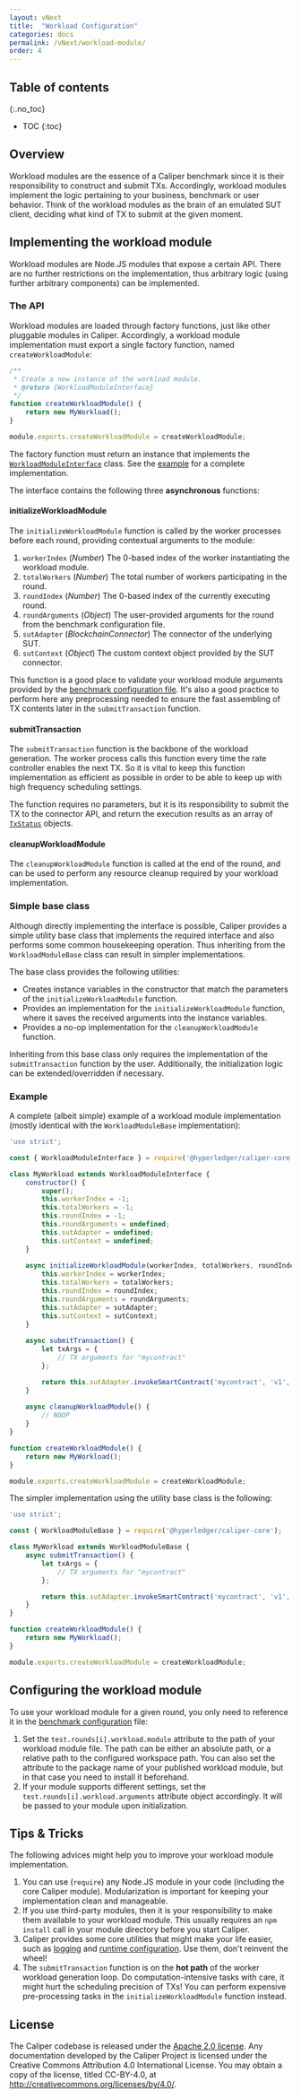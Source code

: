 ```yaml
---
layout: vNext
title:  "Workload Configuration"
categories: docs
permalink: /vNext/workload-module/
order: 4
---
```


## Table of contents
{:.no_toc}

- TOC
{:toc}

## Overview

Workload modules are the essence of a Caliper benchmark since it is their responsibility to construct and submit TXs. Accordingly, workload modules implement the logic pertaining to your business, benchmark or user behavior. Think of the workload modules as the brain of an emulated SUT client, deciding what kind of TX to submit at the given moment.

## Implementing the workload module

Workload modules are Node.JS modules that expose a certain API. There are no further restrictions on the implementation, thus arbitrary logic (using further arbitrary components) can be implemented.

### The API

Workload modules are loaded through factory functions, just like other pluggable modules in Caliper. Accordingly, a workload module implementation must export a single factory function, named `createWorkloadModule`:

```js
/**
 * Create a new instance of the workload module.
 * @return {WorkloadModuleInterface}
 */
function createWorkloadModule() {
    return new MyWorkload();
}

module.exports.createWorkloadModule = createWorkloadModule;
```

The factory function must return an instance that implements the [`WorkloadModuleInterface`](https://github.com/hyperledger/caliper/blob/master/packages/caliper-core/lib/worker/workload/workloadModuleInterface.js) class. See the [example](#example) for a complete implementation.

The interface contains the following three __asynchronous__ functions:

#### initializeWorkloadModule
The `initializeWorkloadModule` function is called by the worker processes before each round, providing contextual arguments to the module:
1. `workerIndex` (_Number_) The 0-based index of the worker instantiating the workload module.
2. `totalWorkers` (_Number_) The total number of workers participating in the round.
3. `roundIndex` (_Number_) The 0-based index of the currently executing round.
4. `roundArguments` (_Object_) The user-provided arguments for the round from the benchmark configuration file.
5. `sutAdapter` (_BlockchainConnector_) The connector of the underlying SUT.
6. `sutContext` (_Object_) The custom context object provided by the SUT connector.

This function is a good place to validate your workload module arguments provided by the [benchmark configuration file](./BenchmarkConfiguration.md). It's also a good practice to perform here any preprocessing needed to ensure the fast assembling of TX contents later in the `submitTransaction` function.

#### submitTransaction
The `submitTransaction` function is the backbone of the workload generation. The worker process calls this function every time the rate controller enables the next TX. So it is vital to keep this function implementation as efficient as possible in order to be able to keep up with high frequency scheduling settings.

The function requires no parameters, but it is its responsibility to submit the TX to the connector API, and return the execution results as an array of [`TxStatus`](https://github.com/hyperledger/caliper/blob/master/packages/caliper-core/lib/common/core/transaction-status.js) objects.

#### cleanupWorkloadModule
The `cleanupWorkloadModule` function is called at the end of the round, and can be used to perform any resource cleanup required by your workload implementation.

### Simple base class

Although directly implementing the interface is possible, Caliper provides a simple utility base class that implements the required interface and also performs some common housekeeping operation. Thus inheriting from the `WorkloadModuleBase` class can result in simpler implementations.

The base class provides the following utilities:
* Creates instance variables in the constructor that match the parameters of the `initializeWorkloadModule` function.
* Provides an implementation for the `initializeWorkloadModule` function, where it saves the received arguments into the instance variables.
* Provides a no-op implementation for the `cleanupWorkloadModule` function.

Inheriting from this base class only requires the implementation of the `submitTransaction` function by the user. Additionally, the initialization logic can be extended/overridden if necessary.

### Example

A complete (albeit simple) example of a workload module implementation (mostly identical with the `WorkloadModuleBase` implementation):

```js
'use strict';

const { WorkloadModuleInterface } = require('@hyperledger/caliper-core');

class MyWorkload extends WorkloadModuleInterface {
    constructor() {
        super();
        this.workerIndex = -1;
        this.totalWorkers = -1;
        this.roundIndex = -1;
        this.roundArguments = undefined;
        this.sutAdapter = undefined;
        this.sutContext = undefined;
    }
    
    async initializeWorkloadModule(workerIndex, totalWorkers, roundIndex, roundArguments, sutAdapter, sutContext) {
        this.workerIndex = workerIndex;
        this.totalWorkers = totalWorkers;
        this.roundIndex = roundIndex;
        this.roundArguments = roundArguments;
        this.sutAdapter = sutAdapter;
        this.sutContext = sutContext;
    }
    
    async submitTransaction() {
        let txArgs = {
            // TX arguments for "mycontract"
        };

        return this.sutAdapter.invokeSmartContract('mycontract', 'v1', txArgs, 30);
    }
    
    async cleanupWorkloadModule() {
        // NOOP
    }
}

function createWorkloadModule() {
    return new MyWorkload();
}

module.exports.createWorkloadModule = createWorkloadModule;
```

The simpler implementation using the utility base class is the following:
```js
'use strict';

const { WorkloadModuleBase } = require('@hyperledger/caliper-core');

class MyWorkload extends WorkloadModuleBase {
    async submitTransaction() {
        let txArgs = {
            // TX arguments for "mycontract"
        };

        return this.sutAdapter.invokeSmartContract('mycontract', 'v1', txArgs, 30);
    }
}

function createWorkloadModule() {
    return new MyWorkload();
}

module.exports.createWorkloadModule = createWorkloadModule;
```

## Configuring the workload module

To use your workload module for a given round, you only need to reference it in the [benchmark configuration](./BenchmarkConfiguration.md#benchmark-test-settings) file:
1. Set the `test.rounds[i].workload.module` attribute to the path of your workload module file. The path can be either an absolute path, or a relative path to the configured workspace path. You can also set the attribute to the package name of your published workload module, but in that case you need to install it beforehand.
2. If your module supports different settings, set the `test.rounds[i].workload.arguments` attribute object accordingly. It will be passed to your module upon initialization.

## Tips & Tricks

The following advices might help you to improve your workload module implementation.

1. You can use (`require`) any Node.JS module in your code (including the core Caliper module). Modularization is important for keeping your implementation clean and manageable.
2. If you use third-party modules, then it is your responsibility to make them available to your workload module. This usually requires an `npm install` call in your module directory before you start Caliper.
3. Caliper provides some core utilities that might make your life easier, such as [logging](./Logging_Control.md) and [runtime configuration](./Runtime_Configuration.md). Use them, don't reinvent the wheel!
4. The `submitTransaction` function is on the __hot path__ of the worker workload generation loop. Do computation-intensive tasks with care, it might hurt the scheduling precision of TXs! You can perform expensive pre-processing tasks in the `initializeWorkloadModule` function instead.

## License
The Caliper codebase is released under the [Apache 2.0 license](./LICENSE.md). Any documentation developed by the Caliper Project is licensed under the Creative Commons Attribution 4.0 International License. You may obtain a copy of the license, titled CC-BY-4.0, at http://creativecommons.org/licenses/by/4.0/.